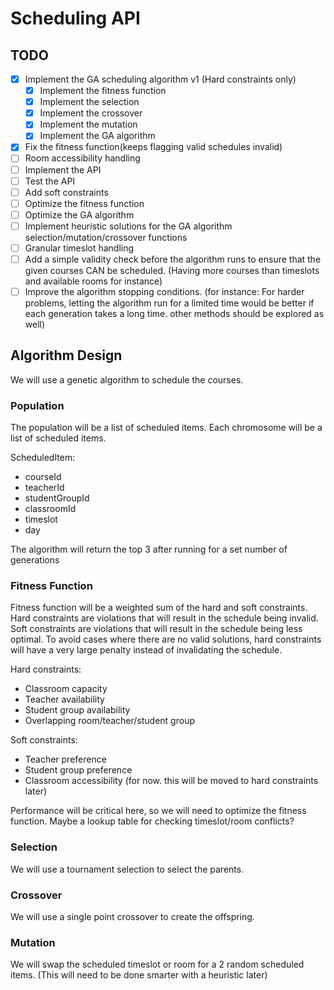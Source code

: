 # Scheduling API

## TODO

- [x] Implement the GA scheduling algorithm v1 (Hard constraints only)
  - [x] Implement the fitness function
  - [x] Implement the selection
  - [x] Implement the crossover
  - [x] Implement the mutation
  - [x] Implement the GA algorithm
- [x] Fix the fitness function(keeps flagging valid schedules invalid)
- [ ] Room accessibility handling
- [ ] Implement the API
- [ ] Test the API
- [ ] Add soft constraints
- [ ] Optimize the fitness function
- [ ] Optimize the GA algorithm
- [ ] Implement heuristic solutions for the GA algorithm selection/mutation/crossover functions
- [ ] Granular timeslot handling
- [ ] Add a simple validity check before the algorithm runs to ensure that the given courses CAN be scheduled. (Having more courses than timeslots and available rooms for instance)
- [ ] Improve the algorithm stopping conditions. (for instance: For harder problems, letting the algorithm run for a limited time would be better if each generation takes a long time. other methods should be explored as well)

## Algorithm Design

We will use a genetic algorithm to schedule the courses.

### Population

The population will be a list of scheduled items. Each chromosome will be a list of scheduled items.

ScheduledItem:

- courseId
- teacherId
- studentGroupId
- classroomId
- timeslot
- day

The algorithm will return the top 3 after running for a set number of generations

### Fitness Function

Fitness function will be a weighted sum of the hard and soft constraints. Hard constraints are violations that will result in the schedule being invalid. Soft constraints are violations that will result in the schedule being less optimal. To avoid cases where there are no valid solutions, hard constraints will have a very large penalty instead of invalidating the schedule.

Hard constraints:

- Classroom capacity
- Teacher availability
- Student group availability
- Overlapping room/teacher/student group

Soft constraints:

- Teacher preference
- Student group preference
- Classroom accessibility (for now. this will be moved to hard constraints later)

Performance will be critical here, so we will need to optimize the fitness function. Maybe a lookup table for checking timeslot/room conflicts?

### Selection

We will use a tournament selection to select the parents.

### Crossover

We will use a single point crossover to create the offspring.

### Mutation

We will swap the scheduled timeslot or room for a 2 random scheduled items. (This will need to be done smarter with a heuristic later)

